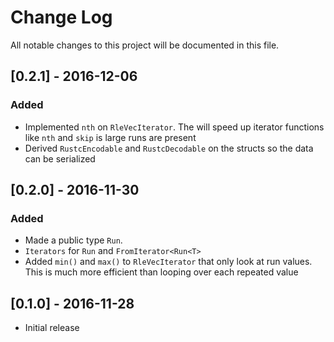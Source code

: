 # Change Log
All notable changes to this project will be documented in this file.

## [0.2.1] - 2016-12-06
### Added
* Implemented `nth` on `RleVecIterator`. The will speed up iterator functions like
  `nth` and `skip` is large runs are present
* Derived `RustcEncodable` and `RustcDecodable` on the structs so the data can be serialized

## [0.2.0] - 2016-11-30
### Added
* Made a public type `Run`.
* `Iterators` for `Run` and `FromIterator<Run<T>`
* Added `min()` and `max()` to `RleVecIterator` that only look at run values.
  This is much more efficient than looping over each repeated value

## [0.1.0] - 2016-11-28
- Initial release

